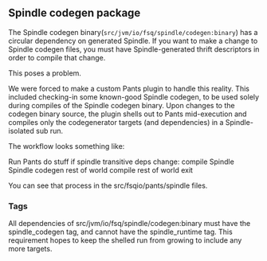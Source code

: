 ## Spindle codegen package

The Spindle codegen binary(`src/jvm/io/fsq/spindle/codegen:binary`) has a circular dependency on
generated Spindle. If you want to make a change to Spindle codegen files, you must
have Spindle-generated thrift descriptors in order to compile that change.

This poses a problem.

We were forced to make a custom Pants plugin to handle this reality. This included checking-in
some known-good Spindle codegen, to be used solely during compiles of the Spindle codegen binary.
Upon changes to the codegen binary source, the plugin shells out to Pants mid-execution and
compiles only the codegenerator targets (and dependencies) in a Spindle-isolated sub run.

The workflow looks something like:

Run Pants
  do stuff
    if spindle transitive deps change:
       compile Spindle
  Spindle codegen rest of world
  compile rest of world
exit

You can see that process in the src/fsqio/pants/spindle files.

### Tags
All dependencies of src/jvm/io/fsq/spindle/codegen:binary must have the spindle_codegen tag,
and cannot have the spindle_runtime tag. This requirement hopes to keep the shelled run
from growing to include any more targets.
